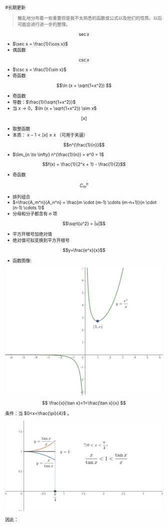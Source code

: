 #长期更新 

> 散乱地分布着一些重要但是我不太熟悉的函数或公式以及他们的性质。以后可能会进行进一步的整理。

$$\sec x$$
- $\sec x = \frac{1}{\cos x}$
- 偶函数

$$\csc x$$
- $\csc x = \frac{1}{\sin x}$
- 奇函数

$$\ln (x + \sqrt{1+x^2}) $$
- 奇函数
- 导数：$\frac{1}{\sqrt{1+x^2}}$
- 当 $x \to 0$，$\ln (x + \sqrt{1+x^2}) \sim x$

$$[x]$$
- 取整函数
- 本质： $x-1 < [x] \le x$ （可用于夹逼）

$$n^{\frac{1}{n}}$$
- $\lim_{n \to \infty} n^{\frac{1}{n}} = e^0 = 1$

$$f(x) = \frac{1}{2^x + 1} - \frac{1}{2}$$
- 奇函数

$$C_m^n$$
- 排列组合
- $=\frac{A_m^n}{A_n^n} = \frac{m \cdot (m-1) \cdots (m-n+1)}{n \cdot (n-1) \cdots 1}$
- 分母和分子都含有 $n$ 项

$$\sqrt{u^2} = |u|$$
- 平方开根号加绝对值
- 绝对值可拟变换到平方开根号

$$y=\frac{e^x}{x}$$
- 函数图像:

![e^x/x](assets/e^x_div_x.png)

$$
\frac{x}{\tan x}<1<\frac{\tan x}{x}
$$

条件：当 $0<x<\frac{\pi}{4}$ 。

![tanx/x compare](assets/tanx&x_compare.png)

因此：

